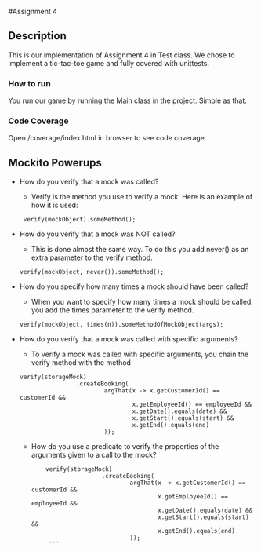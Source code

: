 #Assignment 4

## Description
This is our implementation of Assignment 4 in Test class. We chose to implement a tic-tac-toe game and fully covered with unittests.

### How to run
You run our game by running the Main class in the project. Simple as that.

### Code Coverage
Open /coverage/index.html in browser to see code coverage.

## Mockito Powerups

* How do you verify that a mock was called?
    * Verify is the method you use to verify a mock. Here is an example of how it is used:
     ```
      verify(mockObject).someMethod();
     ```
* How do you verify that a mock was NOT called?
    * This is done almost the same way. To do this you add never() as an extra parameter to the verify method.
    ```
    verify(mockObject, never()).someMethod();
    ```

* How do you specify how many times a mock should have been called?
    * When you want to specify how many times a mock should be called, you add the times parameter to the verify method.
    ```
    verify(mockObject, times(n)).someMethodOfMockObject(args);
    ```
* How do you verify that a mock was called with specific arguments?
    * To verify a mock was called with specific arguments, you chain the verify method with the method 
    ```
    verify(storageMock)
                    .createBooking(
                            argThat(x -> x.getCustomerId() == customerId &&
                                    x.getEmployeeId() == employeeId &&
                                    x.getDate().equals(date) &&
                                    x.getStart().equals(start) &&
                                    x.getEnd().equals(end)
                            ));
     ```
  * How do you use a predicate to verify the properties of the arguments given to a call to the mock?
    ```
        verify(storageMock)
                        .createBooking(
                                argThat(x -> x.getCustomerId() == customerId &&
                                        x.getEmployeeId() == employeeId &&
                                        x.getDate().equals(date) &&
                                        x.getStart().equals(start) &&
                                        x.getEnd().equals(end)
                                ));
         ```
